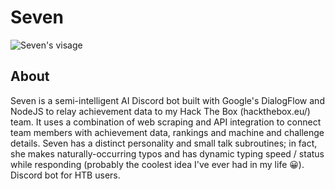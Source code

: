 # Seven

![Seven's visage](https://raw.githubusercontent.com/Propolisa/Seven/master/branding/seven_thumb.png)

## About 
Seven is a semi-intelligent AI Discord bot built with Google's DialogFlow and NodeJS to relay achievement data to my Hack The Box (hackthebox.eu/) team. It uses a combination of web scraping and API integration to connect team members with achievement data, rankings and machine and challenge details. Seven has a distinct personality and small talk subroutines; in fact, she makes naturally-occurring typos and has dynamic typing speed / status while responding (probably the coolest idea I've ever had in my life 😀). 
Discord bot for HTB users.
